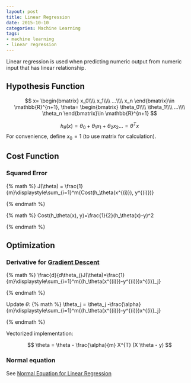 ```yaml
---
layout: post
title: Linear Regression
date: 2015-10-10
categories: Machine Learning
tags: 
- machine learning
- linear regression
---
```


Linear regression is used when predicting numeric output from numeric input that has linear relationship.

## Hypothesis Function

$$
x=
\begin{bmatrix}
x_0\\\\
x_1\\\\
...\\\\
x_n
\end{bmatrix}\in
\mathbb{R}^{n+1}, 
\theta=
\begin{bmatrix}
\theta_0\\\\
\theta_1\\\\
...\\\\
\theta_n
\end{bmatrix}\in
\mathbb{R}^{n+1}
$$

$$
h_\theta(x) = \theta_0 + \theta_1 x_1 + \theta_2 x_2 ...
= \theta^Tx
$$
For convenience, define $x_0=1$ (to use matrix for calculation).

## Cost Function

### Squared Error
{% math %}
J(\theta) = \frac{1}{m}\displaystyle\sum_{i=1}^m{Cost(h_\theta(x^{(i)}), y^{(i)})}

{% endmath %}

{% math %}
Cost(h_\theta(x), y)=\frac{1}{2}(h_\theta(x)-y)^2

{% endmath %}

## Optimization
### Derivative for [Gradient Descent](/2016/10/21/machine-learning/gradient-descent)

{% math %}
\frac{d}{d\theta_j}J(\theta)=\frac{1}{m}\displaystyle\sum_{i=1}^m{(h_\theta(x^{(i)})-y^{(i)})x^{(i)}_j}

{% endmath %}

Update $\theta$:
{% math %}
\theta_j = \theta_j -\frac{\alpha}{m}\displaystyle\sum_{i=1}^m{(h_\theta(x^{(i)})-y^{(i)})x^{(i)}_j}

{% endmath %}

Vectorized implementation:

$$
\theta = \theta - \frac{\alpha}{m} X^{T} (X \theta - y)
$$

### Normal equation
See [Normal Equation for Linear Regression](/2016/10/21/machine-learning/normal-equation-for-linear-regression)